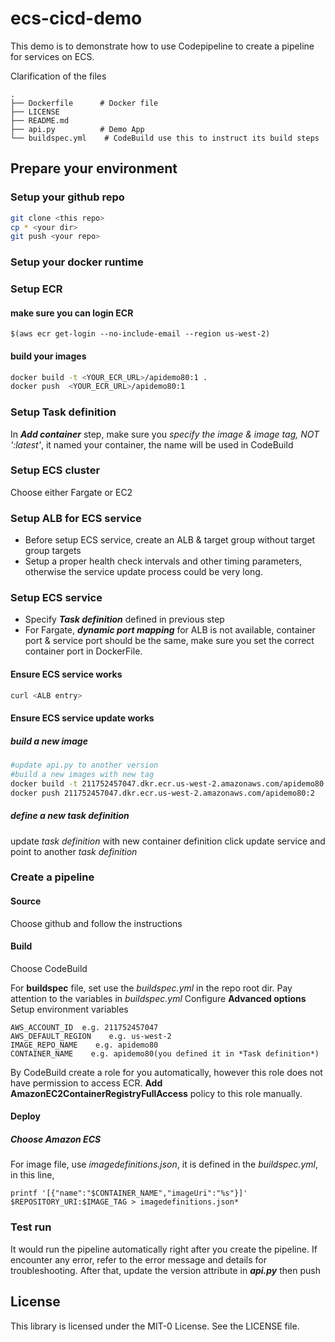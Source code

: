 # ecs-cicd-demo
This demo is to demonstrate how to use Codepipeline to create a pipeline for services on ECS.

Clarification of the files

```
.
├── Dockerfile      # Docker file
├── LICENSE
├── README.md
├── api.py          # Demo App
└── buildspec.yml    # CodeBuild use this to instruct its build steps
```

## Prepare your environment

### Setup your github repo
```bash
git clone <this repo>
cp * <your dir>
git push <your repo>
```
### Setup your docker runtime

### Setup ECR
#### make sure you can login ECR
```
$(aws ecr get-login --no-include-email --region us-west-2)
```

#### build your images
```bash
docker build -t <YOUR_ECR_URL>/apidemo80:1 .
docker push  <YOUR_ECR_URL>/apidemo80:1
```

### Setup Task definition
In ***Add container***  step, make sure you *specify the image & image tag, NOT ':latest'*, it named your container, the name will be used in CodeBuild

### Setup ECS cluster
Choose either Fargate or EC2

### Setup ALB for ECS service

* Before setup ECS service, create an ALB & target group without target group targets
* Setup a proper health check intervals and other timing parameters, otherwise the service update process could be very long.

### Setup ECS service

* Specify ***Task definition*** defined in previous step
* For Fargate,  ***dynamic port mapping*** for ALB is not available, container port & service port should be the same, make sure you set the correct container port in DockerFile.

#### Ensure ECS service works
```bash
curl <ALB entry>
```
#### Ensure ECS service update works
##### build a new image
```bash
#update api.py to another version
#build a new images with new tag
docker build -t 211752457047.dkr.ecr.us-west-2.amazonaws.com/apidemo80:2 .
docker push 211752457047.dkr.ecr.us-west-2.amazonaws.com/apidemo80:2
```
##### define a new task definition
update *task definition* with new container definition
click update service and point to another *task definition*

### Create a pipeline
#### Source
Choose github and follow the instructions
#### Build
Choose CodeBuild

For **buildspec** file, set use the *buildspec.yml* in the repo root dir.
Pay attention to the variables in *buildspec.yml*
Configure **Advanced options**
Setup environment variables
```
AWS_ACCOUNT_ID	e.g. 211752457047
AWS_DEFAULT_REGION    e.g. us-west-2
IMAGE_REPO_NAME    e.g. apidemo80
CONTAINER_NAME    e.g. apidemo80(you defined it in *Task definition*)
```

By CodeBuild create a role for you automatically, however this role does not have permission to access ECR. **Add AmazonEC2ContainerRegistryFullAccess** policy to this role manually.


#### Deploy
##### Choose *Amazon ECS*
For image file, use *imagedefinitions.json*, it is defined in the *buildspec.yml*, in this line,
```
printf '[{"name":"$CONTAINER_NAME","imageUri":"%s"}]' $REPOSITORY_URI:$IMAGE_TAG > imagedefinitions.json*
```

### Test run
It would run the pipeline automatically right after you create the pipeline.
If encounter any error, refer to the error message and details for troubleshooting.
After that, update the version attribute in ***api.py*** then push

## License
This library is licensed under the MIT-0 License. See the LICENSE file.
